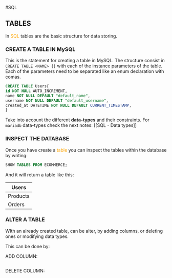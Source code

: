 #SQL 


## TABLES

In <span style="color:orange;">SQL</span> tables are the basic structure for data storing. 


### CREATE A TABLE IN MySQL

This is the statement for creating a table in MySQL. 
The structure consist in `CREATE TABLE <NAME> {}` with each of the instance parameters of the table. 
Each of the parameters need to be separated like an enum declaration with comas. 

```SQL 
CREATE TABLE Users{
id NOT NULL AUTO_INCREMENT, 
name NOT NULL DEFAULT "default_name", 
username NOT NULL DEFAULT "default_username", 
created_at DATETIME NOT NULL DEFAULT CURRENT_TIMESTAMP, 
}
``` 

Take into account the different **data-types** and their constraints. 
For `mariadb` data-types check the next notes: [[SQL - Data types]]


### INSPECT THE DATABASE

Once you have create a <span style="color:orange">table</span> you can inspect the tables within the database by writing: 

```SQL
SHOW TABLES FROM ECOMMERCE;
```

And it will return a table like this: 

| Users |
| ---- |
| Products |
| Orders |


### ALTER A TABLE 

WIth an already created table, can be alter, by adding columns, or deleting ones or modifying data types.

This can be done by: 

ADD COLUMN: 

```SQL 

```

DELETE COLUMN: 

```SQL 

```